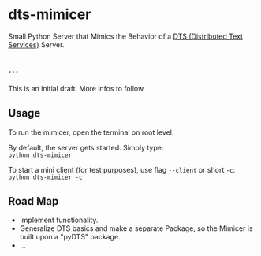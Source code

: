 # dts-mimicer
Small Python Server that Mimics the Behavior of a [DTS (Distributed Text Services)](https://distributed-text-services.github.io/specifications/) Server.

## ...
This is an initial draft. More infos to follow.


## Usage
To run the mimicer, open the terminal on root level.

By default, the server gets started. Simply type:  
`python dts-mimicer`

To start a mini client (for test purposes), use flag `--client` or short `-c`:  
`python dts-mimicer -c`


## Road Map
- Implement functionality.
- Generalize DTS basics and make a separate Package, so the Mimicer is built upon a "pyDTS" package.
- ...
